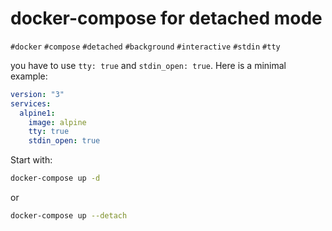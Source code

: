# docker-compose for detached mode

`#docker` `#compose` `#detached` `#background` `#interactive` `#stdin` `#tty`

you have to use `tty: true` and `stdin_open: true`. Here is a minimal example:

```yaml
version: "3"
services:
  alpine1:
    image: alpine
    tty: true
    stdin_open: true

```

Start with:

```bash
docker-compose up -d
```

or

```bash
docker-compose up --detach
```